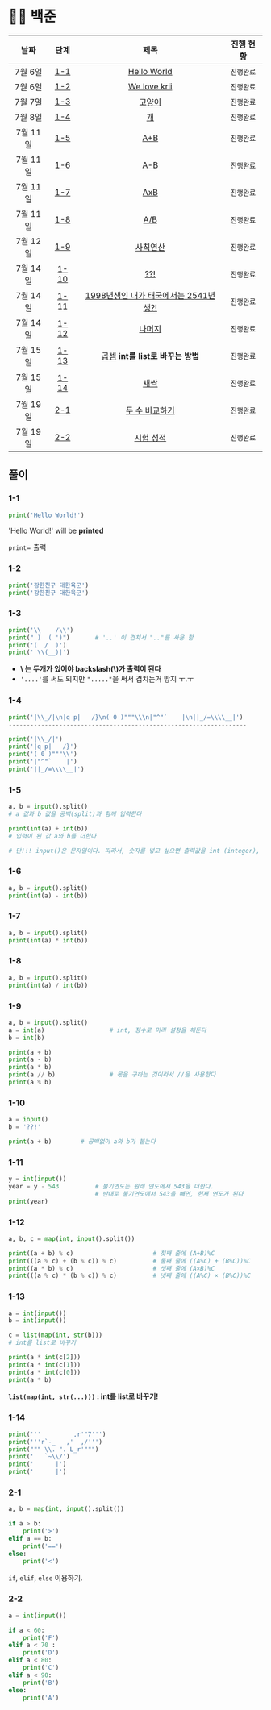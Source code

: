 # 🧑‍💻 백준

|   날짜   |     단계      |                             제목                             | 진행 현황  |
| :------: | :-----------: | :----------------------------------------------------------: | :--------: |
| 7월 6일  |  [1-1](#1-1)  |     [Hello World](https://www.acmicpc.net/problem/2557)      | `진행완료` |
| 7월 6일  |  [1-2](#1-2)  |    [We love krii](https://www.acmicpc.net/problem/10718)     | `진행완료` |
| 7월 7일  |  [1-3](#1-3)  |       [고양이](https://www.acmicpc.net/problem/10171)        | `진행완료` |
| 7월 8일  |  [1-4](#1-4)  |         [개](https://www.acmicpc.net/problem/10172)          | `진행완료` |
| 7월 11일 |  [1-5](#1-5)  |         [A+B](https://www.acmicpc.net/problem/1000)          | `진행완료` |
| 7월 11일 |  [1-6](#1-6)  |         [A-B](https://www.acmicpc.net/problem/1001)          | `진행완료` |
| 7월 11일 |  [1-7](#1-7)  |         [AxB](https://www.acmicpc.net/problem/10998)         | `진행완료` |
| 7월 11일 |  [1-8](#1-8)  |         [A/B](https://www.acmicpc.net/problem/1008)          | `진행완료` |
| 7월 12일 |  [1-9](#1-9)  |      [사칙연산](https://www.acmicpc.net/problem/10869)       | `진행완료` |
| 7월 14일 | [1-10](#1-10) |         [??!](https://www.acmicpc.net/problem/10926)         | `진행완료` |
| 7월 14일 | [1-11](#1-11) | [1998년생인 내가 태국에서는 2541년생?!](https://www.acmicpc.net/problem/18108) | `진행완료` |
| 7월 14일 | [1-12](#1-12) |       [나머지](https://www.acmicpc.net/problem/10430)        | `진행완료` |
| 7월 15일 | [1-13](#1-13) | [곱셈](https://www.acmicpc.net/problem/2588) **int를 list로 바꾸는 방법** | `진행완료` |
| 7월 15일 | [1-14](#1-14) |        [새싹](https://www.acmicpc.net/problem/25083)         | `진행완료` |
| 7월 19일 |  [2-1](#2-1)  |    [두 수 비교하기](https://www.acmicpc.net/problem/1330)    | `진행완료` |
| 7월 19일 |  [2-2](#2-2)  |      [시험 성적](https://www.acmicpc.net/problem/9498)       | `진행완료` |



## 풀이

### 1-1

```python
print('Hello World!')
```

'Hello World!' will be **printed** 

`print`= 출력



### 1-2

```python
print('강한친구 대한육군')
print('강한친구 대한육군')
```



### 1-3

```python
print('\\    /\\')        
print(" )  ( ')")		# '..' 이 겹쳐서 ".."를 사용 함
print('(  /  )')
print(' \\(__)|')
```

- **\ 는 두개가 있어야 backslash(\\\)가 출력이 된다**
- `'....'`를 써도 되지만 `"....."`을 써서 겹치는거 방지 ㅜ.ㅜ





### 1-4

```python
print('|\\_/|\n|q p|   /}\n( 0 )"""\\\n|"^"`    |\n||_/=\\\\__|')
------------------------------------------------------------------

print('|\\_/|')
print('|q p|   /}')
print('( 0 )"""\\')
print('|"^"`    |')
print('||_/=\\\\__|')
```





### 1-5

```python
a, b = input().split()
# a 값과 b 값을 공백(split)과 함께 입력한다

print(int(a) + int(b))
# 입력이 된 값 a와 b를 더한다

# 단!!! input()은 문자열이다. 따라서, 숫자를 넣고 싶으면 출력값을 int (integer), 정수로 바꿔줘야 한다
```





### 1-6

```python
a, b = input().split()
print(int(a) - int(b))
```





### 1-7

```python
a, b = input().split()
print(int(a) * int(b))
```





### 1-8

```python
a, b = input().split()
print(int(a) / int(b))
```





### 1-9

```python
a, b = input().split()
a = int(a)                  # int, 정수로 미리 설정을 해둔다
b = int(b)  

print(a + b)
print(a - b)
print(a * b)
print(a // b)               # 몫을 구하는 것이라서 //을 사용한다
print(a % b)
```





### 1-10

```python
a = input()
b = '??!'

print(a + b)		# 공백없이 a와 b가 붙는다
```





### 1-11

```python
y = int(input())
year = y - 543          # 불기연도는 원래 연도에서 543을 더한다.
                        # 반대로 불기연도에서 543을 빼면, 현재 연도가 된다
print(year)             
```





### 1-12

```python
a, b, c = map(int, input().split())

print((a + b) % c)						# 첫째 줄에 (A+B)%C
print(((a % c) + (b % c)) % c)			# 둘째 줄에 ((A%C) + (B%C))%C
print((a * b) % c)						# 셋째 줄에 (A×B)%C
print(((a % c) * (b % c)) % c)			# 넷째 줄에 ((A%C) × (B%C))%C
```





### 1-13

```python
a = int(input())
b = int(input())

c = list(map(int, str(b)))
# int를 list로 바꾸기

print(a * int(c[2]))
print(a * int(c[1]))
print(a * int(c[0]))
print(a * b)
```

**`list(map(int, str(...)))` : int를 list로 바꾸기!**



### 1-14

```python
print('''         ,r'"7''')
print('''r`-_   ,'  ,/''')
print(""" \\. ". L_r'""")
print('   `~\\/')
print('      |')
print('      |')
```





### 2-1

```python
a, b = map(int, input().split())

if a > b:
    print('>')
elif a == b:
    print('==')
else:
    print('<')
```

`if`, `elif`, `else` 이용하기.



### 2-2

```python
a = int(input())

if a < 60:
    print('F')
elif a < 70 :
    print('D')
elif a < 80:
    print('C')
elif a < 90:
    print('B')
else:
    print('A')
```

